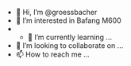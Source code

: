 - 👋 Hi, I’m @groessbacher
- 👀 I’m interested in Bafang M600
- - 🌱 I’m currently learning ...
- 💞️ I’m looking to collaborate on ...
- 📫 How to reach me ...

<!---
groessbacher/groessbacher is a ✨ special ✨ repository because its `README.md` (this file) appears on your GitHub profile.
You can click the Preview link to take a look at your changes.
--->
